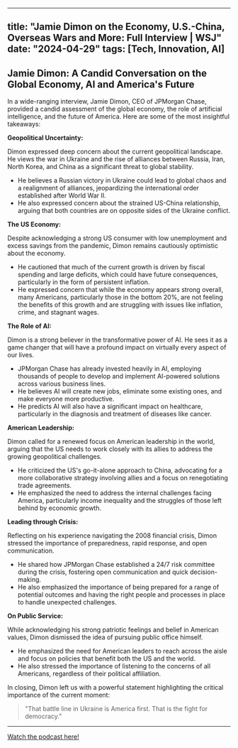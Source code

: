 
---
title: "Jamie Dimon on the Economy, U.S.-China, Overseas Wars and More: Full Interview | WSJ"
date: "2024-04-29"
tags: [Tech, Innovation, AI]
---

## Jamie Dimon: A Candid Conversation on the Global Economy, AI and America's Future

In a wide-ranging interview, Jamie Dimon, CEO of JPMorgan Chase, provided a candid assessment of the global economy, the role of artificial intelligence, and the future of America. Here are some of the most insightful takeaways:

**Geopolitical Uncertainty:**

Dimon expressed deep concern about the current geopolitical landscape. He views the war in Ukraine and the rise of alliances between Russia, Iran, North Korea, and China as a significant threat to global stability. 

* He believes a Russian victory in Ukraine could lead to global chaos and a realignment of alliances, jeopardizing the international order established after World War II.
* He also expressed concern about the strained US-China relationship, arguing that both countries are on opposite sides of the Ukraine conflict.

**The US Economy:**

Despite acknowledging a strong US consumer with low unemployment and excess savings from the pandemic, Dimon remains cautiously optimistic about the economy.

* He cautioned that much of the current growth is driven by fiscal spending and large deficits, which could have future consequences, particularly in the form of persistent inflation.
* He expressed concern that while the economy appears strong overall, many Americans, particularly those in the bottom 20%, are not feeling the benefits of this growth and are struggling with issues like inflation, crime, and stagnant wages. 

**The Role of AI:**

Dimon is a strong believer in the transformative power of AI. He sees it as a game changer that will have a profound impact on virtually every aspect of our lives. 

* JPMorgan Chase has already invested heavily in AI, employing thousands of people to develop and implement AI-powered solutions across various business lines.
* He believes AI will create new jobs, eliminate some existing ones, and make everyone more productive.
* He predicts AI will also have a significant impact on healthcare, particularly in the diagnosis and treatment of diseases like cancer.

**American Leadership:**

Dimon called for a renewed focus on American leadership in the world, arguing that the US needs to work closely with its allies to address the growing geopolitical challenges. 

* He criticized the US's go-it-alone approach to China, advocating for a more collaborative strategy involving allies and a focus on renegotiating trade agreements.
* He emphasized the need to address the internal challenges facing America, particularly income inequality and the struggles of those left behind by economic growth.

**Leading through Crisis:**

Reflecting on his experience navigating the 2008 financial crisis, Dimon stressed the importance of preparedness, rapid response, and open communication.

* He shared how JPMorgan Chase established a 24/7 risk committee during the crisis, fostering open communication and quick decision-making.
* He also emphasized the importance of being prepared for a range of potential outcomes and having the right people and processes in place to handle unexpected challenges.

**On Public Service:**

While acknowledging his strong patriotic feelings and belief in American values, Dimon dismissed the idea of pursuing public office himself.

* He emphasized the need for American leaders to reach across the aisle and focus on policies that benefit both the US and the world.
* He also stressed the importance of listening to the concerns of all Americans, regardless of their political affiliation.

In closing, Dimon left us with a powerful statement highlighting the critical importance of the current moment: 

> "That battle line in Ukraine is America first. That is the fight for democracy."

---
        




<a href="https://youtube.com/watch?v=yKtw4of-j0E" target="_blank">Watch the podcast here!</a>
